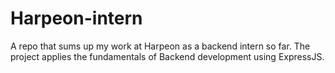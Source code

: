 # Harpeon-intern
A repo that sums up my work at Harpeon as a backend intern so far. The project applies the fundamentals of Backend development using ExpressJS.
